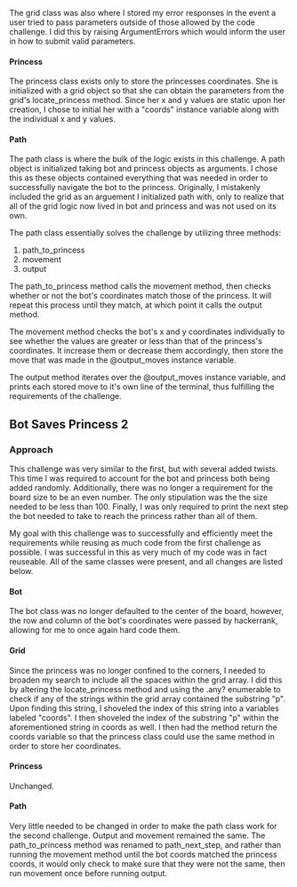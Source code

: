 The grid class was also where I stored my error responses in the event a user tried to pass parameters outside of those allowed by the code challenge. I did this by raising ArgumentErrors which would inform the user in how to submit valid parameters.

#### Princess

The princess class exists only to store the princesses coordinates. She is initialized with a grid object so that she can obtain the parameters from the grid's locate_princess method. Since her x and y values are static upon her creation, I chose to initial her with a "coords" instance variable along with the individual x and y values.

#### Path

The path class is where the bulk of the logic exists in this challenge. A path object is initialized taking bot and princess objects as arguments. I chose this as these objects contained everything that was needed in order to successfully navigate the bot to the princess. Originally, I mistakenly included the grid as an arguement I initialized path with, only to realize that all of the grid logic now lived in bot and princess and was not used on its own. 

The path class essentially solves the challenge by utilizing three methods:
1. path_to_princess
2. movement
3. output

The path_to_princess method calls the movement method, then checks whether or not the bot's coordinates match those of the princess. It will repeat this process until they match, at which point it calls the output method.

The movement method checks the bot's x and y coordinates individually to see whether the values are greater or less than that of the princess's coordinates. It increase them or decrease them accordingly, then store the move that was made in the @output_moves instance variable.

The output method iterates over the @output_moves instance variable, and prints each stored move to it's own line of the terminal, thus fulfilling the requirements of the challenge.

## Bot Saves Princess 2

### Approach

This challenge was very similar to the first, but with several added twists. This time I was required to account for the bot and princess both being added randomly. Additionally, there was no longer a requirement for the board size to be an even number. The only stipulation was the the size needed to be less than 100. Finally, I was only required to print the next step the bot needed to take to reach the princess rather than all of them.

My goal with this challenge was to successfully and efficiently meet the requirements while reusing as much code from the first challenge as possible. I was successful in this as very much of my code was in fact reuseable. All of the same classes were present, and all changes are listed below.

#### Bot

The bot class was no longer defaulted to the center of the board, however, the row and column of the bot's coordinates were passed by hackerrank, allowing for me to once again hard code them. 

#### Grid

Since the princess was no longer confined to the corners, I needed to broaden my search to include all the spaces within the grid array. I did this by altering the locate_princess method and using the .any? enumerable to check if any of the strings within the grid array contained the substring "p". Upon finding this string, I shoveled the index of this string into a variables labeled "coords". I then shoveled the index of the substring "p" within the aforementioned string in coords as well. I then had the method return the coords variable so that the princess class could use the same method in order to store her coordinates.

#### Princess

Unchanged.

#### Path

Very little needed to be changed in order to make the path class work for the second challenge. Output and movement remained the same. The path_to_princess method was renamed to path_next_step, and rather than running the movement method until the bot coords matched the princess coords, it would only check to make sure that they were not the same, then run movement once before running output.
